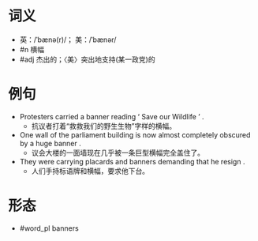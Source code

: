 # 词义
- 英：/ˈbænə(r)/； 美：/ˈbænər/
- #n 横幅
- #adj 杰出的；〈美〉突出地支持(某一政党)的
# 例句
- Protesters carried a banner reading ‘ Save our Wildlife ’ .
	- 抗议者打着“救救我们的野生生物”字样的横幅。
- One wall of the parliament building is now almost completely obscured by a huge banner .
	- 议会大楼的一面墙现在几乎被一条巨型横幅完全盖住了。
- They were carrying placards and banners demanding that he resign .
	- 人们手持标语牌和横幅，要求他下台。
# 形态
- #word_pl banners
